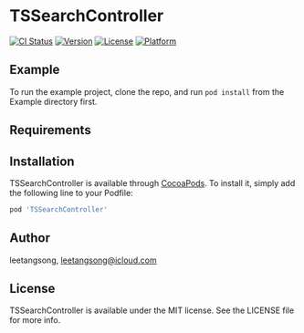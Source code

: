 # TSSearchController

[![CI Status](http://img.shields.io/travis/leetangsong/TSSearchController.svg?style=flat)](https://travis-ci.org/leetangsong/TSSearchController)
[![Version](https://img.shields.io/cocoapods/v/TSSearchController.svg?style=flat)](http://cocoapods.org/pods/TSSearchController)
[![License](https://img.shields.io/cocoapods/l/TSSearchController.svg?style=flat)](http://cocoapods.org/pods/TSSearchController)
[![Platform](https://img.shields.io/cocoapods/p/TSSearchController.svg?style=flat)](http://cocoapods.org/pods/TSSearchController)

## Example

To run the example project, clone the repo, and run `pod install` from the Example directory first.

## Requirements

## Installation

TSSearchController is available through [CocoaPods](http://cocoapods.org). To install
it, simply add the following line to your Podfile:

```ruby
pod 'TSSearchController'
```

## Author

leetangsong, leetangsong@icloud.com

## License

TSSearchController is available under the MIT license. See the LICENSE file for more info.
